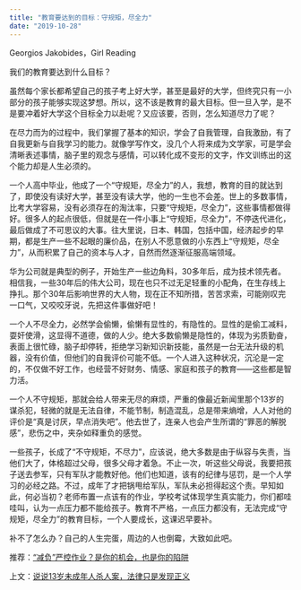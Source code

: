 ```yaml
---
title: "教育要达到的目标：守规矩，尽全力"
date: "2019-10-28"
---
```


Georgios Jakobides，Girl Reading

  

我们的教育要达到什么目标？  

  

虽然每个家长都希望自己的孩子考上好大学，甚至是最好的大学，但终究只有一小部分的孩子能够实现这梦想。所以，这不该是教育的最大目标。但一旦入学，是不是要冲着好大学这个目标全力以赴呢？又应该要，否则，怎么知道尽力了呢？

  

在尽力而为的过程中，我们掌握了基本的知识，学会了自我管理，自我激励，有了自我更新与自我学习的能力。就像学写作文，没几个人将来成为文学家，可是学会清晰表述事情，脑子里的观念与感情，可以转化成不变形的文字，作文训练出的这个能力却是人生必须的。

  

一个人高中毕业，他成了一个“守规矩，尽全力”的人，我想，教育的目的就达到了，即使没有读好大学，甚至没有读大学，他的一生也不会差。世上的多数事情，比考大学容易，没有必须存在的淘汰率，只要“守规矩，尽全力”，这些事情都做得好。很多人的起点很低，但就是在一件小事上“守规矩，尽全力”，不停迭代进化，最后做成了不可思议的大事。往大里说，日本、韩国，包括中国，经济起步的早期，都是生产一些不起眼的廉价品，在别人不愿意做的小东西上“守规矩，尽全力”，从而积累了自己的资本与人才，自然而然逐渐征服高端领域。

  

华为公司就是典型的例子，开始生产一些边角料，30多年后，成为技术领先者。相信我，一些30年后的伟大公司，现在也只不过无足轻重的小配角，在生存线上挣扎。那个30年后影响世界的大人物，现在正不知所措，苦苦求索，可能刚叹完一口气，又咬咬牙说，先把这件事做好吧！

  

一个人不尽全力，必然学会偷懒，偷懒有显性的，有隐性的。显性的是偷工减料，耍奸使滑，这显得不道德，做的人少。绝大多数偷懒是隐性的，体现为劣质勤奋，表面上很忙碌，脑子却停转，拒绝学习新知识新技能，虽然是一台无法升级的机器，没有价值，但他们的自我评价可能不低。一个人进入这种状况，沉沦是一定的，不仅做不好工作，也经营不好财务、情感、家庭和孩子的教育——这些都是智力活。

  

一个人不守规矩，那就会给人带来无尽的麻烦，严重的像最近新闻里那个13岁的谋杀犯，轻微的就是无法自律，不能节制，制造混乱，总是带来熵增，人人对他的评价是“真是讨厌，早点消失吧”。他去世了，连亲人也会产生所谓的“罪恶的解脱感”，悲伤之中，夹杂如释重负的感觉。

  

一些孩子，长成了“不守规矩，不尽力”，应该说，绝大多数是由于纵容与失责，当他们大了，体格超过父母，很多父母才着急。不止一次，听这些父母说，我要把孩子送去参军，只有军队才能教好他。他们也知道，该有的纪律与惩罚，是一个人学习的必经之路。不过，成年了才把锅甩给军队，军队未必担得起这个责。早知如此，何必当初？老师布置一点该有的作业，学校考试体现学生真实能力，你们都哇哇叫，认为一点压力都不能给孩子。教育不严格，一点压力都没有，无法完成“守规矩，尽全力”的教育目标，一个人要成长，这课迟早要补。

  

补不了怎么办？自己的人生完蛋，周边的人也倒霉，大致如此吧。

  

推荐：[“减负”严控作业？是你的机会，也是你的陷阱](http://mp.weixin.qq.com/s?__biz=MjM5NDU0Mjk2MQ==&mid=2651635584&idx=1&sn=59fd46e7a8012c8ef25dd2d46c28090a&chksm=bd7e3b9e8a09b288d6828290355891044304197082f3ebb973ac849f4b978566df98ee1a76a1&scene=21#wechat_redirect)  

上文：[说说13岁未成年人杀人案，法律只是发现正义](http://mp.weixin.qq.com/s?__biz=MjM5NDU0Mjk2MQ==&mid=2651635679&idx=1&sn=40b0e8946155c26f5f27703531f7b8ae&chksm=bd7e3bc18a09b2d70e90fb2980bbc5bf6e0f8677a5a6da0ba9a44faa0c46f2b70380bcd68c12&scene=21#wechat_redirect)
